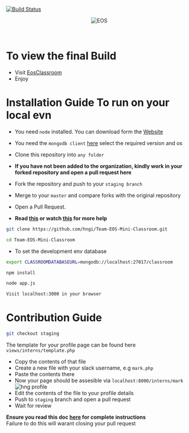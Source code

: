 
[![Build Status](https://travis-ci.org/Emex4gman/Team-EOS-Mini-Classroom.svg?branch=master)](https://travis-ci.org/Emex4gman/Team-EOS-Mini-Classroom)

<div align="center">

![EOS](https://res.cloudinary.com/ibefx/image/upload/v1569326155/eso2_ojj7hj.png)

<br>

</div>

# To view the final Build
- Visit [EosClassroom](https://eosminiclassroom.herokuapp.com/)
- Enjoy

# Installation Guide To run on your local evn 

- You  need `node` installed. You can download form the [Website](https://nodejs.org/en/)
- You need the `mongodb client` [here](https://www.mongodb.com/download-center/compass) select the required version and os
- Clone this repository into `any folder`  <br>

- **If you have not been added to the organization, kindly work in your forked repository and open a pull request here** <br>
- Fork the repository and push to your `staging branch`
- Merge to your `master` and compare forks with the original repository
- Open a Pull Request.
- **Read [this](https://help.github.com/en/articles/creating-a-pull-request-from-a-fork) or watch [this](https://www.youtube.com/watch?v=G1I3HF4YWEw) for more help**

```bash
git clone https://github.com/hngi/Team-EOS-Mini-Classroom.git
```

```bash
cd Team-EOS-Mini-Classroom
```

- To set the development env database
```bash
export CLASSROOMDATABASEURL=mongodb://localhost:27017/classroom
```

```bash
npm install
```

```bash
node app.js
```

```bash
Visit localhost:3000 in your browser
```

# Contribution Guide

```bash
git checkout staging
```

The template for your profile page can be found here
`views/interns/template.php`

- Copy the contents of that file
- Create a new file with your slack username, e.g `mark.php`
- Paste the contents there
- Now your page should be assesible via `localhost:8000/interns/mark`
  ![hng profile](https://res.cloudinary.com/iambeejayayo/image/upload/v1554302765/download.png)
- Edit the contents of the file to your profile details
- Push to `staging` branch and open a pull request
- Wait for review

**Ensure you read this doc [here](https://docs.google.com/document/d/1TxZqGLsut4ZVJEP6xF-DZGq3goaHfQ2phF-1I3YbrNc/edit?usp=sharing) for complete instructions** <br>
Failure to do this will warant closing your pull request

